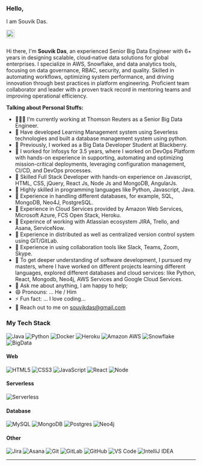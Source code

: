 ### Hello,
I am Souvik Das.

<a href="https://www.linkedin.com/in/souvik-das-04996ba6/" target="_blank">
  <img align="left" alt="" width="22px" src="https://cdn.jsdelivr.net/npm/simple-icons@v3/icons/linkedin.svg" />
</a>

<br />
<br />

Hi there, I'm **Souvik Das**, an experienced Senior Big Data Engineer with 6+ years in designing scalable, cloud‑native data solutions for global enterprises. I specialize in AWS, Snowflake, and data analytics tools, focusing on data governance, RBAC, security, and quality. Skilled in automating workflows, optimizing system performance, and driving innovation through best practices in platform engineering. Proficient team collaborator and leader with a proven track record in mentoring teams and improving operational efficiency.

**Talking about Personal Stuffs:**

- 👨🏽‍💻 I’m currently working at Thomson Reuters as a Senior Big Data Engineer.
- 🌱 Have developed Learning Management system using Severless technologies and built a database management system using python.
- 👯 Previously, I worked as a Big Data Developer Student at Blackberry.
- 👯 I worked for Infosys for 3.5 years, where I worked on DevOps Platform with hands-on experience in supporting, automating and optimizing mission-critical deployments, leveraging configuration management, CI/CD, and DevOps processes.
- 🤔 Skilled Full Stack Developer with hands-on experience on Javascript, HTML, CSS, jQuery, React Js, Node Js and MongoDB, AngularJs.
- 🤔 Highly skilled in programming languages like Python, Javascript, Java.
- 🤔 Experience in handling different databases, for example, SQL, MongoDB, Neo4J, PostgreSQL.
- 🤔 Experience in Cloud Services provided by Amazon Web Services, Microsoft Azure, FCS Open Stack, Heroku.
- 🤔 Experince of working with Atlassian ecosystem JIRA, Trello, and Asana, ServiceNow.
- 🤔 Experience in distributed as well as centralized version control system using GIT/GitLab.
- 🤔 Experience in using collaboration tools like Slack, Teams, Zoom, Skype.
- 🤔 To get deeper understanding of software development, I pursued my masters, where I have worked on different projects learning different languages, explored different databases and cloud services: like Python, React, Mongodb, Neo4j, AWS Services and Google Cloud Services.
- 💬 Ask me about anything, I am happy to help;
- 😄 Pronouns: ... He / Him
- ⚡ Fun fact: ... I love coding...
- 📧 Reach out to me on souvikdas@gmail.com

### My Tech Stack

![Java](http://img.shields.io/badge/-Java-007396?style=flat-square&logo=java)
![Python](http://img.shields.io/badge/-Python-3776AB?style=flat-square&logo=python&logoColor=ffffff)
![Docker](http://img.shields.io/badge/-Docker-2496ED?style=flat-square&logo=docker&logoColor=ffffff)
![Heroku](http://img.shields.io/badge/-heroku-6762A6?style=flat-square&logo=heroku&logoColor=ffffff)
![Amazon AWS](http://img.shields.io/badge/-Aamazon%20AWS-232F3E?style=flat-square&logo=amazon&logoColor=ffffff)
![Snowflake](https://img.shields.io/badge/-Snowflake-2496ED?-square&logo=snowflake&logoColor=ffffff)
![BigData](http://img.shields.io/badge/-BigData-232F3E?style=flat-square&logo=bigdata&logoColor=ffffff)

#### Web

![HTML5](https://img.shields.io/badge/-HTML5-%23E44D27?style=flat-square&logo=html5&logoColor=ffffff)
![CSS3](https://img.shields.io/badge/-CSS3-%231572B6?style=flat-square&logo=css3)
![JavaScript](http://img.shields.io/badge/-JavaScript-F7DF1E?style=flat-square&logo=javascript&logoColor=ffffff)
![React](http://img.shields.io/badge/-React-61DAFB?style=flat-square&logo=react&logoColor=ffffff)
![Node](http://img.shields.io/badge/-Node-339933?style=flat-square&logo=node.js&logoColor=ffffff)

#### Serverless

![Serverless](https://blog.runcloud.io/wp-content/uploads/2019/07/serverlessComputingBanner-720x370.webp?style=flat-square&logo=sass&logoColor=ffffff)

#### Database

![MySQL](https://img.shields.io/badge/-MySQL-336791?style=flat-square&logo=mysql&logoColor=ffffff)
![MongoDB](http://img.shields.io/badge/-MongoDB-47A248?style=flat-square&logo=mongodb&logoColor=ffffff)
![Postgres](https://img.shields.io/badge/postgres-%23316192.svg?&style=for-the-badge&logo=postgresql&logoColor=white)
![Neo4j](http://img.shields.io/badge/-Neo4j-008CC1?style=flat-square&logo=neo4j&logoColor=ffffff)

#### Other

![Jira](https://img.shields.io/badge/-Jira-0052CC?style=flat-square&logo=jira)
![Asana](https://img.shields.io/badge/-Asana-F95353?style=flat-square&logo=asana)
![Git](https://img.shields.io/badge/-Git-%23F05032?style=flat-square&logo=git&logoColor=%23ffffff)
![GitLab](https://img.shields.io/badge/-GitLab-FCA121?style=flat-square&logo=gitlab&logoColor=ffffff)
![GitHub](https://img.shields.io/badge/-GitHub-181717?style=flat-square&logo=github)
![VS Code](http://img.shields.io/badge/-VS%20Code-007ACC?style=flat-square&logo=visual-studio-code&logoColor=ffffff)
![IntelliJ IDEA](http://img.shields.io/badge/-IntelliJ%20IDEA-000000?style=flat-square&logo=intellij-idea&logoColor=ffffff)

---
